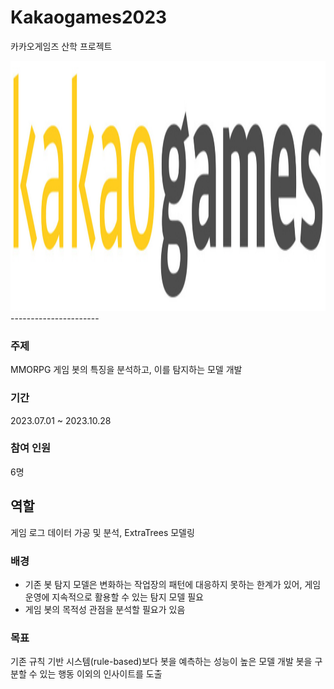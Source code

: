 # Kakaogames2023
카카오게임즈 산학 프로젝트

<img src="./images/카겜.jpeg" width="900" height="400"/>
----------------------

### 주제

MMORPG 게임 봇의 특징을 분석하고, 이를 탐지하는 모델 개발

### 기간
2023.07.01 ~ 2023.10.28

### 참여 인원
6명

## 역할
게임 로그 데이터 가공 및 분석, ExtraTrees 모델링

### 배경
- 기존 봇 탐지 모델은 변화하는 작업장의 패턴에 대응하지 못하는 한계가 있어, 게임 운영에 지속적으로 활용할 수 있는 탐지 모델 필요
- 게임 봇의 목적성 관점을 분석할 필요가 있음

### 목표
기존 규칙 기반 시스템(rule-based)보다 봇을 예측하는 성능이 높은 모델 개발
봇을 구분할 수 있는 행동 이외의 인사이트를 도출 

